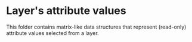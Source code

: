 # Layer's attribute values

This folder contains matrix-like data structures that represent (read-only) attribute values selected from a layer.


